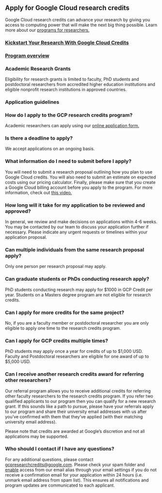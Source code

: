 ## Apply for Google Cloud research credits

Google Cloud research credits can advance your research by giving you access to computing power that will make the next big thing possible. Learn more about our <a href="https://cloud.google.com/edu/researchers?hl=en" target="_blank">programs for researchers.</a>

### <a href="https://services.google.com/fh/files/emails/kickstart_your_research_with_google_cloud_credits_tips_on_applying.pdf" target="_blank">Kickstart Your Research With Google Cloud Credits</a>
### <a href="https://support.google.com/google-cloud-higher-ed/answer/10723679?hl=en&ref_topic=10322294&sjid=6709602353601652929-NC" target="_blank">Program overview</a>

### Academic Research Grants

Eligibility for research grants is limited to faculty, PhD students and postdoctoral researchers from accredited higher education institutions and eligible nonprofit research institutions in approved countries. 

### Application guidelines

### How do I apply to the GCP research credits program?

Academic researchers can apply using our <a href="https://edu.google.com/programs/credits/research/?modal_active=none" target="_blank">online application form.</a>

### Is there a deadline to apply?

We accept applications on an ongoing basis.

### What information do I need to submit before I apply?

You will need to submit a research proposal outlining how you plan to use Google Cloud credits. You will also need to submit an estimate on expected costs using our pricing calculator. Finally, please make sure that you create a Google Cloud billing account before you apply to the program. For more information, check out  <a href="https://cloudonair.withgoogle.com/events/virtual_faculty_summit_2020/watch?talk=track1_session8_kickstart_your_research_with_gc_credits" target="_blank">this video.</a>


### How long will it take for my application to be reviewed and approved?

In general, we review and make decisions on applications within 4-6 weeks. You may be contacted by our team to discuss your application further if necessary. Please indicate any urgent requests or timelines within your application proposal.

### Can multiple individuals from the same research proposal apply?

Only one person per research proposal may apply.

### Can graduate students or PhDs conducting research apply?

PhD students conducting research may apply for $1000 in GCP Credit per year. Students on a Masters degree program are not eligible for research credits.
 
### Can I apply for more credits for the same project?

No, if you are a faculty member or postdoctoral researcher you are only eligible to apply one time to the research credits program.
 
### Can I apply for GCP credits multiple times?

PhD students may apply once a year for credits of up to $1,000 USD. Faculty and Postdoctoral researchers are eligible for one award of up to $5,000 USD.
 
### Can I receive another research credits award for referring other researchers?

Our referral program allows you to receive additional credits for referring other faculty researchers to the research credits program. If you refer two qualified applicants to our program then you can qualify for a new research grant. If this sounds like a path to pursue, please have your referrals apply to our program and share their university email addresses with us after you’ve confirmed with them that they’ve applied (with their matching university email address).

Please note that credits are awarded at Google’s discretion and not all applications may be supported.

### Who should I contact if I have any questions?

For any additional questions, please contact <gcpresearchcredits@google.com>. Please check your spam folder and <a href="https://support.google.com/mail/answer/1366858?co=GENIE.Platform%3DDesktop&hl=en" target="_blank">enable</a> access from our email alias through your email settings if you do not receive a confirmation email for your application within 24 hours (i.e. unmark email address from spam list). This ensures all notifications and program updates are communicated to each applicant.